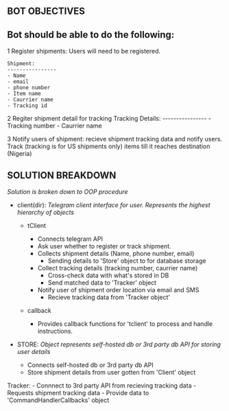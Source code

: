 ## BOT OBJECTIVES

Bot should be able to do the following:
---------------------------------------

1 Register shipments: Users will need to be registered.
    
    Shipment:
    ----------------
    - Name
    - email
    - phone number
    - Item name
    - Caurrier name
    - Tracking id

2 Regiter shipment detail for tracking
    Tracking Details:
    ----------------
    - Tracking number
    - Caurrier name

3 Notify users of shipment: recieve shipment tracking data and notify users. Track (tracking is for US shipments only) items till it reaches destination (Nigeria)

## SOLUTION BREAKDOWN

_Solution is broken down to OOP procedure_

- client(dir):
 _Telegram client interface for user. Represents the highest hierarchy of objects_

    - tClient
        + Connects telegram API
        + Ask user whether to register or track shipment.
        + Collects shipment details (Name, phone number, email)
            * Sending details to 'Store' object to for database storage
        + Collect tracking details (tracking number, caurrier name)
            * Cross-check data with what's stored in DB
            * Send matched data to 'Tracker' object
        + Notify user of shipment order location via email and SMS
            * Recieve tracking data from 'Tracker object'
    
    - callback
        + Provides callback functions for 'tclient' to process and handle instructions.

- STORE:
   _Object represents self-hosted db or 3rd party db API for storing user details_
   
    - Connects self-hosted db or 3rd party db API
    - Store shipment details from user gotten from 'Client' object

Tracker:
    - Connnect to 3rd party API from recieving tracking data
    - Requests shipment tracking data
    - Provide data to 'CommandHandlerCallbacks' object
